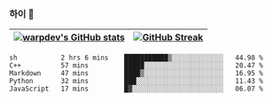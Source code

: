 
### 하이 👋
[![warpdev's GitHub stats](https://github-readme-stats.vercel.app/api?username=warpdev&show_icons=true&theme=vue-dark)](#) |[![GitHub Streak](https://github-readme-streak-stats.herokuapp.com/?user=warpdev&theme=dark)](#)
--- | --- |
<!--START_SECTION:waka-->
```text
sh           2 hrs 6 mins    ███████████▒░░░░░░░░░░░░░   44.98 % 
C++          57 mins         █████░░░░░░░░░░░░░░░░░░░░   20.47 % 
Markdown     47 mins         ████▒░░░░░░░░░░░░░░░░░░░░   16.95 % 
Python       32 mins         ███░░░░░░░░░░░░░░░░░░░░░░   11.43 % 
JavaScript   17 mins         █▓░░░░░░░░░░░░░░░░░░░░░░░   06.07 % 
```
<!--END_SECTION:waka-->

<!--
**warpdev/warpdev** is a ✨ _special_ ✨ repository because its `README.md` (this file) appears on your GitHub profile.

Here are some ideas to get you started:

- 🔭 I’m currently working on ...
- 🌱 I’m currently learning ...
- 👯 I’m looking to collaborate on ...
- 🤔 I’m looking for help with ...
- 💬 Ask me about ...
- 📫 How to reach me: ...
- 😄 Pronouns: ...
- ⚡ Fun fact: ...
-->
